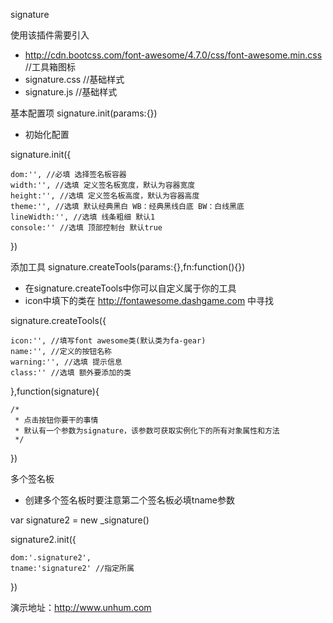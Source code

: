 signature

使用该插件需要引入
 * http://cdn.bootcss.com/font-awesome/4.7.0/css/font-awesome.min.css  //工具箱图标
 * signature.css //基础样式
 * signature.js //基础样式

基本配置项 signature.init(params:{})
 * 初始化配置

signature.init({

    dom:'', //必填 选择签名板容器
    width:'', //选填 定义签名板宽度，默认为容器宽度
    height:'', //选填 定义签名板高度，默认为容器高度
    theme:'', //选填 默认经典黑白 WB：经典黑线白底 BW：白线黑底
    lineWidth:'', //选填 线条粗细 默认1
    console:'' //选填 顶部控制台 默认true
    
})

添加工具 signature.createTools(params:{},fn:function(){}) 
 * 在signature.createTools中你可以自定义属于你的工具
 * icon中填下的类在 http://fontawesome.dashgame.com 中寻找

signature.createTools({

    icon:'', //填写font awesome类(默认类为fa-gear)
    name:'', //定义的按钮名称
    warning:'', //选填 提示信息
    class:'' //选填 额外要添加的类
    
},function(signature){

    /*
     * 点击按钮你要干的事情
     * 默认有一个参数为signature，该参数可获取实例化下的所有对象属性和方法
     */
    
})

多个签名板
 * 创建多个签名板时要注意第二个签名板必填tname参数

var signature2 = new _signature()

signature2.init({

	dom:'.signature2',
	tname:'signature2' //指定所属
	
})	

演示地址：http://www.unhum.com
